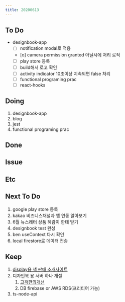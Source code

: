 ```yaml
---
title: 20200613
---
```


## To Do

- designbook-app
  - [ ] notification modal로 적용
  - [o] camera permission granted 아닐시에 처리 로직
  - [ ] play store 등록
  - [ ] build해서 로고 확인
  - [ ] activity indicator 10초이상 지속되면 false 처리
  - [ ] functional programing prac
  - [ ] react-hooks

## Doing

1. designbook-app
2. blog
3. jest
4. functional programing prac

## Done

## Issue

## Etc

## Next To Do

1. google play store 등록
2. kakao 비즈니스채널과 앱 연동 알아보기
3. 6월 뉴스레터 상품 혜람이 한테 받기
4. designbook test 완성
5. ben useContext 다시 확인
6. local firestore로 데이터 전송

## Keep

1. [display용 책 판매 소개사이트](https://www.notion.so/664d830ecbd64cfd92ec8d22efa725fa)
2. 디자인북 용 서버 하나 개설
   1. [ 고객편의개선 ](https://www.notion.so/ec91e42cfe2a40da8c1f01f5d3c83c4a)
   2. DB firebase or AWS RDS(프리티어 가능)
3. ts-node-api
